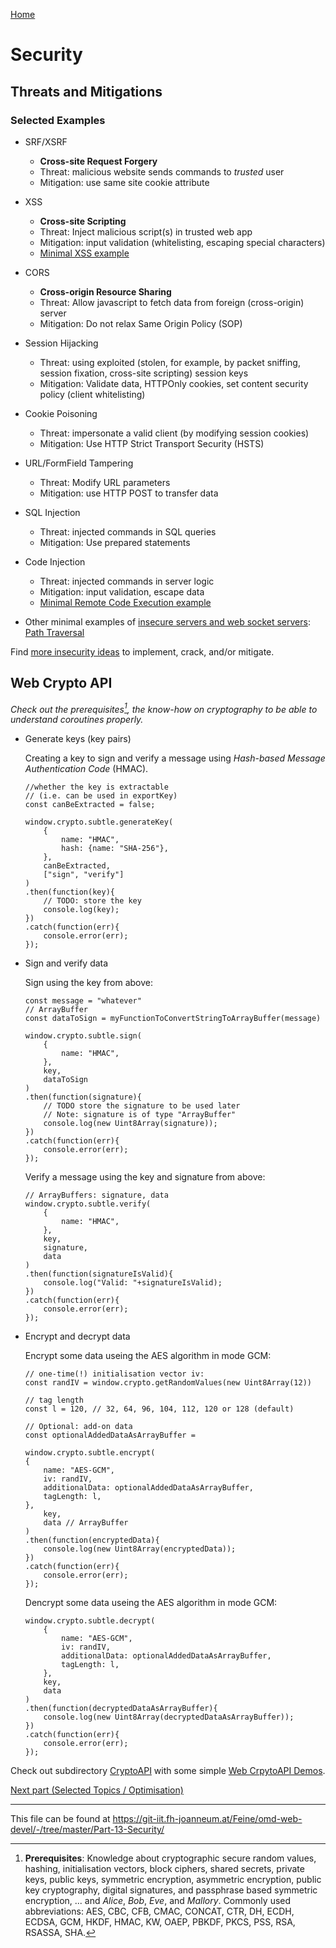 [Home](../README.md)

# Security 

## Threats and Mitigations

### Selected Examples
* SRF/XSRF
	* **Cross-site Request Forgery**	
	* Threat: malicious website sends commands to *trusted* user
	* Mitigation: use same site cookie attribute
* XSS
	* **Cross-site Scripting**	
	* Threat: Inject malicious script(s) in trusted web app
	* Mitigation: input validation (whitelisting, escaping special characters)
	* [Minimal XSS example](./InsecureServers/13-Server-XSS-CrossSideScripting)
* CORS
	* **Cross-origin Resource Sharing**
	* Threat: Allow javascript to fetch data from foreign (cross-origin) server
	* Mitigation: Do not relax Same Origin Policy (SOP)
* Session Hijacking
	* Threat: using exploited (stolen, for example, by packet sniffing, session fixation, cross-site scripting) session keys
	* Mitigation: Validate data, HTTPOnly cookies, set content security policy (client whitelisting) 
* Cookie Poisoning
	* Threat: impersonate a valid client (by modifying session cookies)
	* Mitigation: Use HTTP Strict Transport Security (HSTS)
* URL/FormField Tampering
	* Threat: Modify URL parameters
	* Mitigation: use HTTP POST to transfer data
* SQL Injection
	* Threat: injected commands in SQL queries
	* Mitigation: Use prepared statements
* Code Injection
	* Threat: injected commands in server logic
	* Mitigation: input validation, escape data
	* [Minimal Remote Code Execution example](./InsecureServers/11-Server-RemoteCodeExecution)

* Other minimal examples of [insecure servers and web socket servers](./InsecureServers): [Path Traversal](./InsecureServers/12-Server-PathTraversal)

Find [more insecurity ideas](./study-material--insecurity-ideas.md) to implement, crack, and/or mitigate.


## Web Crypto API

*Check out the prerequisites[^crypto], the know-how on cryptography to be able to understand coroutines properly.*


[^crypto]: **Prerequisites**: Knowledge about cryptographic secure random values, hashing, initialisation vectors, block ciphers, shared secrets, private keys, public keys, symmetric encryption, asymmetric encryption, public key cryptography, digital signatures, and passphrase based symmetric encryption, ... and *Alice*, *Bob*, *Eve*, and *Mallory*. Commonly used abbreviations: AES, CBC, CFB, CMAC, CONCAT, CTR, DH, ECDH, ECDSA, GCM, HKDF, HMAC, KW, OAEP, PBKDF, PKCS, PSS, RSA, RSASSA,  SHA.




* Generate keys (key pairs)
	
	Creating a key to sign and verify a message using *Hash-based Message Authentication Code* (HMAC).
	
	```
	//whether the key is extractable 
	// (i.e. can be used in exportKey)
	const canBeExtracted = false;
	
	window.crypto.subtle.generateKey(
	    {
	        name: "HMAC",
	        hash: {name: "SHA-256"},
	    },
	    canBeExtracted,
	    ["sign", "verify"] 
	)
	.then(function(key){
	    // TODO: store the key
	    console.log(key);
	})
	.catch(function(err){
	    console.error(err);
	});
	```

* Sign and verify data

	Sign using the key from above:
	
	```
	const message = "whatever"
	// ArrayBuffer
	const dataToSign = myFunctionToConvertStringToArrayBuffer(message)
	
	window.crypto.subtle.sign(
	    {
	        name: "HMAC",
	    },
	    key,
	    dataToSign 
	)
	.then(function(signature){
	    // TODO store the signature to be used later
	    // Note: signature is of type "ArrayBuffer"
	    console.log(new Uint8Array(signature));
	})
	.catch(function(err){
	    console.error(err);
	});
	```

	Verify a message using the key and signature from above:



	```
	// ArrayBuffers: signature, data
	window.crypto.subtle.verify(
	    {
	        name: "HMAC",
	    },
	    key,
	    signature,
	    data
	)
	.then(function(signatureIsValid){
	    console.log("Valid: "+signatureIsValid);
	})
	.catch(function(err){
	    console.error(err);
	});
	```

* Encrypt and decrypt data

	Encrypt some data useing the AES algorithm in mode GCM:

	```
	// one-time(!) initialisation vector iv:
	const randIV = window.crypto.getRandomValues(new Uint8Array(12))
	
	// tag length
	const l = 120, // 32, 64, 96, 104, 112, 120 or 128 (default)
	
	// Optional: add-on data
	const optionalAddedDataAsArrayBuffer = 
	
	window.crypto.subtle.encrypt(
    {
        name: "AES-GCM",
        iv: randIV,
        additionalData: optionalAddedDataAsArrayBuffer,
        tagLength: l,
    },
	    key,
	    data // ArrayBuffer
	)
	.then(function(encryptedData){
	    console.log(new Uint8Array(encryptedData));
	})
	.catch(function(err){
	    console.error(err);
	});
	```

	Dencrypt some data useing the AES algorithm in mode GCM:

	```
	window.crypto.subtle.decrypt(
	    {
	        name: "AES-GCM",
	        iv: randIV,
	        additionalData: optionalAddedDataAsArrayBuffer,
	        tagLength: l, 
	    },
	    key,
	    data
	)
	.then(function(decryptedDataAsArrayBuffer){
	    console.log(new Uint8Array(decryptedDataAsArrayBuffer));
	})
	.catch(function(err){
	    console.error(err);
	});
	```



Check out subdirectory [CryptoAPI](./CryptoAPI/) with some simple [Web CrpytoAPI Demos](./CryptoAPI/README.md).

[Next part (Selected Topics / Optimisation)](../Part-14-Optimisation/study-material--optimisation.md)


- - - 

This file can be found at <https://git-iit.fh-joanneum.at/Feine/omd-web-devel/-/tree/master/Part-13-Security/>